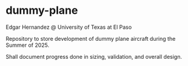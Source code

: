 # dummy-plane

Edgar Hernandez @ University of Texas at El Paso

Repository to store development of dummy plane aircraft during the Summer of 2025.

Shall document progress done in sizing, validation, and overall design.
